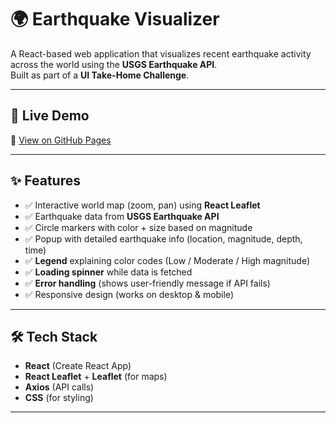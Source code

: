 # 🌍 Earthquake Visualizer

A React-based web application that visualizes recent earthquake activity across the world using the **USGS Earthquake API**.  
Built as part of a **UI Take-Home Challenge**.

---

## 🚀 Live Demo  
🔗 [View on GitHub Pages](http://localhost:3001/earthquake-visualizer)

---

## ✨ Features
- ✅ Interactive world map (zoom, pan) using **React Leaflet**  
- ✅ Earthquake data from **USGS Earthquake API**  
- ✅ Circle markers with color + size based on magnitude  
- ✅ Popup with detailed earthquake info (location, magnitude, depth, time)  
- ✅ **Legend** explaining color codes (Low / Moderate / High magnitude)  
- ✅ **Loading spinner** while data is fetched  
- ✅ **Error handling** (shows user-friendly message if API fails)  
- ✅ Responsive design (works on desktop & mobile)  

---

## 🛠️ Tech Stack
- **React** (Create React App)  
- **React Leaflet** + **Leaflet** (for maps)  
- **Axios** (API calls)  
- **CSS** (for styling)  

---
